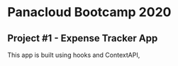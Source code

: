 
# Panacloud Bootcamp 2020
## Project #1 - Expense Tracker App

This app is built using hooks and ContextAPI,



